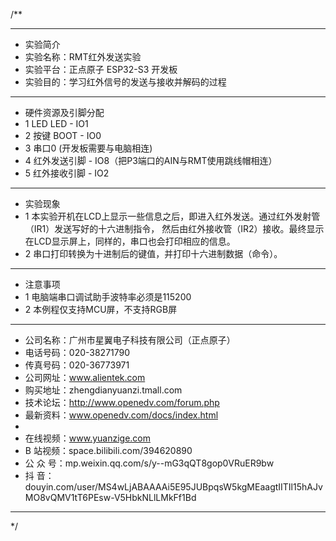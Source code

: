 /**
 ***************************************************************************************************
 * 实验简介
 * 实验名称：RMT红外发送实验
 * 实验平台：正点原子 ESP32-S3 开发板
 * 实验目的：学习红外信号的发送与接收并解码的过程

 ***************************************************************************************************
 * 硬件资源及引脚分配
 * 1 LED
     LED - IO1
 * 2 按键
     BOOT -  IO0
 * 3 串口0 (开发板需要与电脑相连)
 * 4 红外发送引脚 - IO8（把P3端口的AIN与RMT使用跳线帽相连）
 * 5 红外接收引脚 - IO2

 ***************************************************************************************************
 * 实验现象
 * 1 本实验开机在LCD上显示一些信息之后，即进入红外发送。通过红外发射管（IR1）发送写好的十六进制指令，
     然后由红外接收管（IR2）接收。最终显示在LCD显示屏上，同样的，串口也会打印相应的信息。
 * 2 串口打印转换为十进制后的键值，并打印十六进制数据（命令）。

 ***************************************************************************************************
 * 注意事项
 * 1 电脑端串口调试助手波特率必须是115200
 * 2 本例程仅支持MCU屏，不支持RGB屏

 ***********************************************************************************************************
 * 公司名称：广州市星翼电子科技有限公司（正点原子）
 * 电话号码：020-38271790
 * 传真号码：020-36773971
 * 公司网址：www.alientek.com
 * 购买地址：zhengdianyuanzi.tmall.com
 * 技术论坛：http://www.openedv.com/forum.php
 * 最新资料：www.openedv.com/docs/index.html
 *
 * 在线视频：www.yuanzige.com
 * B 站视频：space.bilibili.com/394620890
 * 公 众 号：mp.weixin.qq.com/s/y--mG3qQT8gop0VRuER9bw
 * 抖    音：douyin.com/user/MS4wLjABAAAAi5E95JUBpqsW5kgMEaagtIITIl15hAJvMO8vQMV1tT6PEsw-V5HbkNLlLMkFf1Bd
 ***********************************************************************************************************
 */